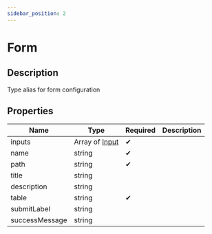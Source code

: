 ```yaml
---
sidebar_position: 2
---
```


# Form

## Description

Type alias for form configuration

## Properties

| Name           | Type                              | Required | Description |
| -------------- | --------------------------------- | -------- | ----------- |
| inputs         | Array of [Input](/api/form/input) | ✔       |             |
| name           | string                            | ✔       |             |
| path           | string                            | ✔       |             |
| title          | string                            |          |             |
| description    | string                            |          |             |
| table          | string                            | ✔       |             |
| submitLabel    | string                            |          |             |
| successMessage | string                            |          |             |
